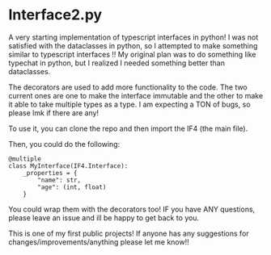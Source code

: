 # Interface2.py
A very starting implementation of typescript interfaces in python! I was not satisfied with the dataclasses in python, so I attempted to make something similar to typescript interfaces !! My original plan was to do something like typechat in python, but I realized I needed something better than dataclasses.

The decorators are used to add more functionality to the code. The two current ones are one to make the interface immutable and the other to make it able to take multiple types as a type. I am expecting a TON of bugs, so please lmk if there are any!

To use it, you can clone the repo and then import the IF4 (the main file).

Then, you could do the following:

```
@multiple
class MyInterface(IF4.Interface):
    _properties = {
        "name": str,
        "age": (int, float)
    }
```

You could wrap them with the decorators too! IF you have ANY questions, please leave an issue and ill be happy to get back to you.

This is one of my first public projects! If anyone has any suggestions for changes/improvements/anything please let me know!!
